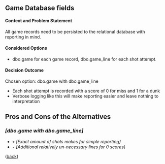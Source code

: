 ## Game Database fields

#### Context and Problem Statement

All game records need to be persisted to the relational database with reporting in mind.

#### Considered Options

- dbo.game for each game record, dbo.game_line for each shot attempt.

#### Decision Outcome

Chosen option: dbo.game with dbo.game_line

- Each shot attempt is recorded with a score of 0 for miss and 1 for a dunk
- Verbose logging like this will make reporting easier and leave nothing to interpretation

## Pros and Cons of the Alternatives

### *[dbo.game with dbo.game_line]*

* `+` *[Exact amount of shots makes for simple reporting]*
* `-` *[Additional relatively un-necessary lines for 0 scores]*



([back](README.md))